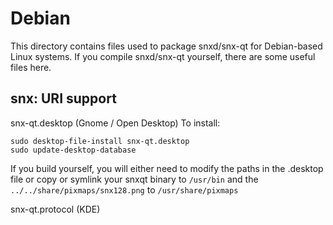 
Debian
====================
This directory contains files used to package snxd/snx-qt
for Debian-based Linux systems. If you compile snxd/snx-qt yourself, there are some useful files here.

## snx: URI support ##


snx-qt.desktop  (Gnome / Open Desktop)
To install:

	sudo desktop-file-install snx-qt.desktop
	sudo update-desktop-database

If you build yourself, you will either need to modify the paths in
the .desktop file or copy or symlink your snxqt binary to `/usr/bin`
and the `../../share/pixmaps/snx128.png` to `/usr/share/pixmaps`

snx-qt.protocol (KDE)

